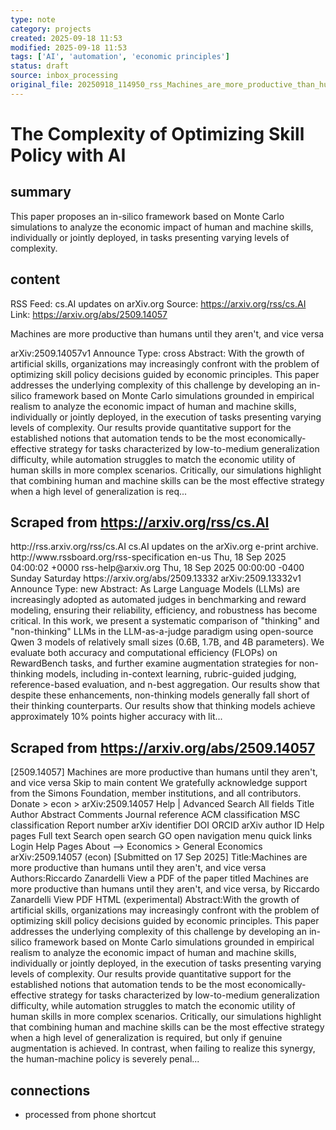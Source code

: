 ```yaml
---
type: note
category: projects
created: 2025-09-18 11:53
modified: 2025-09-18 11:53
tags: ['AI', 'automation', 'economic principles']
status: draft
source: inbox_processing
original_file: 20250918_114950_rss_Machines_are_more_productive_than_humans_until_the.txt
---
```


# The Complexity of Optimizing Skill Policy with AI

## summary
This paper proposes an in-silico framework based on Monte Carlo simulations to analyze the economic impact of human and machine skills, individually or jointly deployed, in tasks presenting varying levels of complexity.

## content
RSS Feed: cs.AI updates on arXiv.org
Source: https://arxiv.org/rss/cs.AI
Link: https://arxiv.org/abs/2509.14057

Machines are more productive than humans until they aren't, and vice versa

arXiv:2509.14057v1 Announce Type: cross Abstract: With the growth of artificial skills, organizations may increasingly confront with the problem of optimizing skill policy decisions guided by economic principles. This paper addresses the underlying complexity of this challenge by developing an in-silico framework based on Monte Carlo simulations grounded in empirical realism to analyze the economic impact of human and machine skills, individually or jointly deployed, in the execution of tasks presenting varying levels of complexity. Our results provide quantitative support for the established notions that automation tends to be the most economically-effective strategy for tasks characterized by low-to-medium generalization difficulty, while automation struggles to match the economic utility of human skills in more complex scenarios. Critically, our simulations highlight that combining human and machine skills can be the most effective strategy when a high level of generalization is req...

## Scraped from https://arxiv.org/rss/cs.AI
<?xml version='1.0' encoding='UTF-8'?>
<rss xmlns:arxiv="http://arxiv.org/schemas/atom" xmlns:dc="http://purl.org/dc/elements/1.1/" xmlns:atom="http://www.w3.org/2005/Atom" xmlns:content="http://purl.org/rss/1.0/modules/content/" version="2.0">
  <channel>
    <title>cs.AI updates on arXiv.org</title>
    <link>http://rss.arxiv.org/rss/cs.AI</link>
    <description>cs.AI updates on the arXiv.org e-print archive.</description>
    <atom:link href="http://rss.arxiv.org/rss/cs.AI" rel="self" type="application/rss+xml"/>
    <docs>http://www.rssboard.org/rss-specification</docs>
    <language>en-us</language>
    <lastBuildDate>Thu, 18 Sep 2025 04:00:02 +0000</lastBuildDate>
    <managingEditor>rss-help@arxiv.org</managingEditor>
    <pubDate>Thu, 18 Sep 2025 00:00:00 -0400</pubDate>
    <skipDays>
      <day>Sunday</day>
      <day>Saturday</day>
    </skipDays>
    <item>
      <title>Explicit Reasoning Makes Better Judges: A Systematic Study on Accuracy, Efficiency, and Robustness</title>
      <link>https://arxiv.org/abs/2509.13332</link>
      <description>arXiv:2509.13332v1 Announce Type: new 
Abstract: As Large Language Models (LLMs) are increasingly adopted as automated judges in benchmarking and reward modeling, ensuring their reliability, efficiency, and robustness has become critical. In this work, we present a systematic comparison of "thinking" and "non-thinking" LLMs in the LLM-as-a-judge paradigm using open-source Qwen 3 models of relatively small sizes (0.6B, 1.7B, and 4B parameters). We evaluate both accuracy and computational efficiency (FLOPs) on RewardBench tasks, and further examine augmentation strategies for non-thinking models, including in-context learning, rubric-guided judging, reference-based evaluation, and n-best aggregation. Our results show that despite these enhancements, non-thinking models generally fall short of their thinking counterparts. Our results show that thinking models achieve approximately 10% points higher accuracy with lit...


## Scraped from https://arxiv.org/abs/2509.14057
[2509.14057] Machines are more productive than humans until they aren&#39;t, and vice versa Skip to main content We gratefully acknowledge support from the Simons Foundation, member institutions, and all contributors. Donate &gt; econ &gt; arXiv:2509.14057 Help | Advanced Search All fields Title Author Abstract Comments Journal reference ACM classification MSC classification Report number arXiv identifier DOI ORCID arXiv author ID Help pages Full text Search open search GO open navigation menu quick links Login Help Pages About --> Economics > General Economics arXiv:2509.14057 (econ) [Submitted on 17 Sep 2025] Title:Machines are more productive than humans until they aren&#39;t, and vice versa Authors:Riccardo Zanardelli View a PDF of the paper titled Machines are more productive than humans until they aren&#39;t, and vice versa, by Riccardo Zanardelli View PDF HTML (experimental) Abstract:With the growth of artificial skills, organizations may increasingly confront with the problem of optimizing skill policy decisions guided by economic principles. This paper addresses the underlying complexity of this challenge by developing an in-silico framework based on Monte Carlo simulations grounded in empirical realism to analyze the economic impact of human and machine skills, individually or jointly deployed, in the execution of tasks presenting varying levels of complexity. Our results provide quantitative support for the established notions that automation tends to be the most economically-effective strategy for tasks characterized by low-to-medium generalization difficulty, while automation struggles to match the economic utility of human skills in more complex scenarios. Critically, our simulations highlight that combining human and machine skills can be the most effective strategy when a high level of generalization is required, but only if genuine augmentation is achieved. In contrast, when failing to realize this synergy, the human-machine policy is severely penal...


## connections
- processed from phone shortcut
